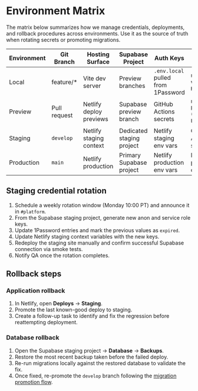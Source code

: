 # Environment Matrix

The matrix below summarizes how we manage credentials, deployments, and rollback procedures across environments. Use it as the source of truth when rotating secrets or promoting migrations.

| Environment | Git Branch | Hosting Surface | Supabase Project | Auth Keys | Smoke Tests |
|-------------|------------|-----------------|------------------|-----------|-------------|
| Local       | feature/*  | Vite dev server | Preview branches | `.env.local` pulled from 1Password | `npm run test` with `RUN_DB_IT=1` |
| Preview     | Pull request | Netlify deploy previews | Supabase preview branch | GitHub Actions secrets | `npm run preview:smoke` (preview URL) |
| Staging     | `develop`  | Netlify staging context | Dedicated staging project | Netlify staging env vars | GitHub Actions staging job |
| Production  | `main`     | Netlify production | Primary Supabase project | Netlify production env vars | Production post-deploy checks |

## Staging credential rotation

1. Schedule a weekly rotation window (Monday 10:00 PT) and announce it in `#platform`.
2. From the Supabase staging project, generate new anon and service role keys.
3. Update 1Password entries and mark the previous values as `expired`.
4. Update Netlify staging context variables with the new keys.
5. Redeploy the staging site manually and confirm successful Supabase connection via smoke tests.
6. Notify QA once the rotation completes.

## Rollback steps

### Application rollback

1. In Netlify, open **Deploys** → **Staging**.
2. Promote the last known-good deploy to staging.
3. Create a follow-up task to identify and fix the regression before reattempting deployment.

### Database rollback

1. Open the Supabase staging project → **Database** → **Backups**.
2. Restore the most recent backup taken before the failed deploy.
3. Re-run migrations locally against the restored database to validate the fix.
4. Once fixed, re-promote the `develop` branch following the [migration promotion flow](./supabase_branching.md#migration-promotion-flow-overview).
